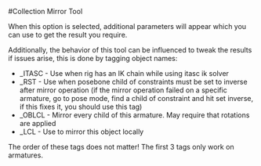 #Collection Mirror Tool  
  
When this option is selected, additional parameters will appear which you can use to get the result you require.  

Additionally, the behavior of this tool can be influenced to tweak the results if issues arise, this is done by tagging object names:

- _ITASC - Use when rig has an IK chain while using itasc ik solver  
- _RST - Use when posebone child of constraints must be set to inverse after mirror operation (if the mirror operation failed on a specific armature, go to pose mode, find a child of constraint and hit set inverse, if this fixes it, you should use this tag)  
- _OBLCL - Mirror every child of this armature. May require that rotations are applied  
- _LCL - Use to mirror this object locally  
  
The order of these tags does not matter! The first 3 tags only work on armatures.
